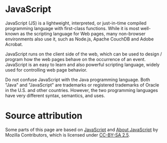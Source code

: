 # JavaScript
JavaScript (JS) is a lightweight, interpreted, or just-in-time compiled programming language with first-class functions. While it is most well-known as the scripting language for Web pages, many non-browser environments also use it, such as Node.js, Apache CouchDB and Adobe Acrobat. 

JavaScript runs on the client side of the web, which can be used to design / program how the web pages behave on the occurrence of an event. JavaScript is an easy to learn and also powerful scripting language, widely used for controlling web page behavior.

Do not confuse JavaScript with the Java programming language. Both "Java" and "JavaScript" are trademarks or registered trademarks of Oracle in the U.S. and other countries. However, the two programming languages have very different syntax, semantics, and uses.

# Source attribution
Some parts of this page are based on [JavaScript](https://developer.mozilla.org/en-US/docs/Web/JavaScript) and [About JavaScript](https://developer.mozilla.org/en-US/docs/Web/JavaScript/About_JavaScript) by Mozilla Contributors, which is licensed under [CC-BY-SA 2.5](http://creativecommons.org/licenses/by-sa/2.5/).